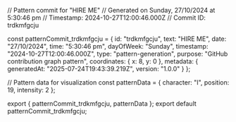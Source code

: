 // Pattern commit for "HIRE ME"
// Generated on Sunday, 27/10/2024 at 5:30:46 pm
// Timestamp: 2024-10-27T12:00:46.000Z
// Commit ID: trdkmfgcju

const patternCommit_trdkmfgcju = {
  id: "trdkmfgcju",
  text: "HIRE ME",
  date: "27/10/2024",
  time: "5:30:46 pm",
  dayOfWeek: "Sunday",
  timestamp: "2024-10-27T12:00:46.000Z",
  type: "pattern-generation",
  purpose: "GitHub contribution graph pattern",
  coordinates: {
    x: 8,
    y: 0
  },
  metadata: {
    generatedAt: "2025-07-24T19:43:39.219Z",
    version: "1.0.0"
  }
};

// Pattern data for visualization
const patternData = {
  character: "I",
  position: 19,
  intensity: 2
};

export { patternCommit_trdkmfgcju, patternData };
export default patternCommit_trdkmfgcju;
